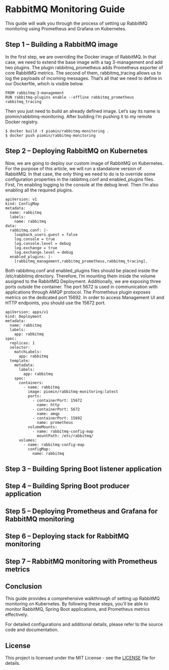 <!DOCTYPE html>
<html lang="en">
<head>
    <meta charset="UTF-8">
    <meta name="viewport" content="width=device-width, initial-scale=1.0">
    <title>RabbitMQ Monitoring Guide</title>
</head>
<body>

<h1>RabbitMQ Monitoring Guide</h1>

<p>This guide will walk you through the process of setting up RabbitMQ monitoring using Prometheus and Grafana on Kubernetes.</p>

<h2>Step 1 – Building a RabbitMQ image</h2>

<p>In the first step, we are overriding the Docker image of RabbitMQ. In that case, we need to extend the base image with a tag 3-management and add two plugins. The plugin rabbitmq_prometheus adds Prometheus exporter of core RabbitMQ metrics. The second of them, rabbitmq_tracing allows us to log the payloads of incoming messages. That’s all that we need to define in our Dockerfile, which is visible below.</p>

<pre><code>FROM rabbitmq:3-management
RUN rabbitmq-plugins enable --offline rabbitmq_prometheus rabbitmq_tracing
</code></pre>

<p>Then you just need to build an already defined image. Let’s say its name is piomin/rabbitmq-monitoring. After building I’m pushing it to my remote Docker registry.</p>

<pre><code>$ docker build -t piomin/rabbitmq-monitoring .
$ docker push piomin/rabbitmq-monitoring
</code></pre>

<h2>Step 2 – Deploying RabbitMQ on Kubernetes</h2>

<p>Now, we are going to deploy our custom image of RabbitMQ on Kubernetes. For the purpose of this article, we will run a standalone version of RabbitMQ. In that case, the only thing we need to do is to override some configuration properties in the rabbitmq.conf and enabled_plugins files. First, I’m enabling logging to the console at the debug level. Then I’m also enabling all the required plugins.</p>

<pre><code>apiVersion: v1
kind: ConfigMap
metadata:
  name: rabbitmq
  labels:
    name: rabbitmq
data:
  rabbitmq.conf: |-
    loopback_users.guest = false
    log.console = true
    log.console.level = debug
    log.exchange = true
    log.exchange.level = debug
  enabled_plugins: |-
    [rabbitmq_management,rabbitmq_prometheus,rabbitmq_tracing].
</code></pre>

<p>Both rabbitmq.conf and enabled_plugins files should be placed inside the /etc/rabbitmq directory. Therefore, I’m mounting them inside the volume assigned to the RabbitMQ Deployment. Additionally, we are exposing three ports outside the container. The port 5672 is used in communication with applications through AMQP protocol. The Prometheus plugin exposes metrics on the dedicated port 15692. In order to access Management UI and HTTP endpoints, you should use the 15672 port.</p>

<pre><code>apiVersion: apps/v1
kind: Deployment
metadata:
  name: rabbitmq
  labels:
    app: rabbitmq
spec:
  replicas: 1
  selector:
    matchLabels:
      app: rabbitmq
  template:
    metadata:
      labels:
        app: rabbitmq
    spec:
      containers:
        - name: rabbitmq
          image: piomin/rabbitmq-monitoring:latest
          ports:
            - containerPort: 15672
              name: http
            - containerPort: 5672
              name: amqp
            - containerPort: 15692
              name: prometheus
          volumeMounts:
            - name: rabbitmq-config-map
              mountPath: /etc/rabbitmq/
      volumes:
        - name: rabbitmq-config-map
          configMap:
            name: rabbitmq
</code></pre>

<!-- Include the remaining steps (Step 3 to Step 7) similarly -->

<h2>Step 3 – Building Spring Boot listener application</h2>

<!-- Include the content for Step 3 here -->

<h2>Step 4 – Building Spring Boot producer application</h2>

<!-- Include the content for Step 4 here -->

<h2>Step 5 – Deploying Prometheus and Grafana for RabbitMQ monitoring</h2>

<!-- Include the content for Step 5 here -->

<h2>Step 6 – Deploying stack for RabbitMQ monitoring</h2>

<!-- Include the content for Step 6 here -->

<h2>Step 7 – RabbitMQ monitoring with Prometheus metrics</h2>

<!-- Include the content for Step 7 here -->

<h2>Conclusion</h2>

<p>This guide provides a comprehensive walkthrough of setting up RabbitMQ monitoring on Kubernetes. By following these steps, you'll be able to monitor RabbitMQ, Spring Boot applications, and Prometheus metrics effectively.</p>

<p>For detailed configurations and additional details, please refer to the source code and documentation.</p>

<h2>License</h2>

<p>This project is licensed under the MIT License - see the <a href="LICENSE">LICENSE</a> file for details.</p>

</body>
</html>

